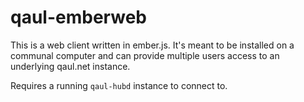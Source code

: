 # qaul-emberweb

This is a web client written in ember.js.  It's meant to be installed
on a communal computer and can provide multiple users access to an
underlying qaul.net instance.

Requires a running `qaul-hubd` instance to connect to.
